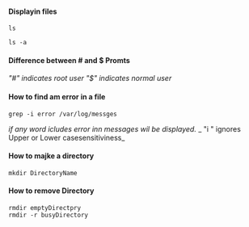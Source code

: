 #### Displayin files


````
ls
````

````
ls -a
````

#### Difference between # and $ Promts

 _"#" indicates root user_
 _"$" indicates normal user_


#### How to find am error in a file

````
grep -i error /var/log/messges
````
_if any word icludes error inn messages wil be displayed._
_ "i " ignores Upper or Lower casesensitiviness_


#### How to majke a directory
````
mkdir DirectoryName
````
#### How to remove Directory
````
rmdir emptyDirectpry
rmdir -r busyDirectory
````

````

````

````

````

````

````

````

````

````

````
